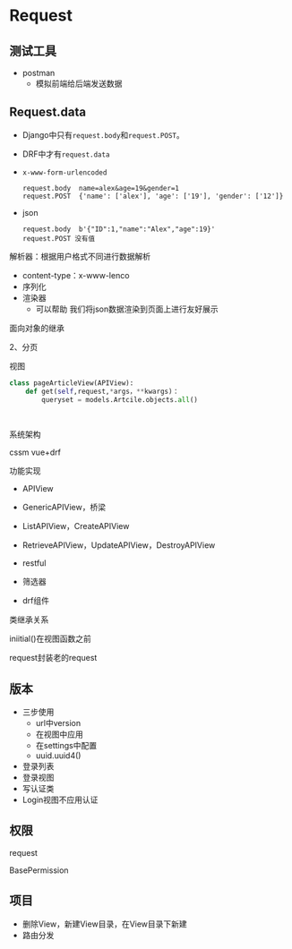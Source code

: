 # Request



## 测试工具

- postman
  - 模拟前端给后端发送数据
  
    

## Request.data

- Django中只有`request.body`和`request.POST`。

- DRF中才有`request.data`

- `x-www-form-urlencoded`

  ```
  request.body  name=alex&age=19&gender=1
  request.POST	{'name': ['alex'], 'age': ['19'], 'gender': ['12']}
  ```

- json

  ```
  request.body  b'{"ID":1,"name":"Alex","age":19}'
  request.POST 没有值
  ```

  





解析器：根据用户格式不同进行数据解析

- content-type：x-www-lenco
- 序列化
- 渲染器
  - 可以帮助   我们将json数据渲染到页面上进行友好展示



面向对象的继承



2、分页

视图

```python
class pageArticleView(APIView):
	def get(self,request,*args，**kwargs)：
		queryset = models.Artcile.objects.all()
        
        
```

系统架构

cssm vue+drf

功能实现

- APIView

- GenericAPIView，桥梁 

- ListAPIView，CreateAPIView
- RetrieveAPIView，UpdateAPIView，DestroyAPIView
- restful
- 筛选器
- drf组件

类继承关系

iniitial()在视图函数之前

request封装老的request

## 版本

- 三步使用
  - url中version
  - 在视图中应用
  - 在settings中配置
  - uuid.uuid4()
- 登录列表
- 登录视图
- 写认证类
- Login视图不应用认证



## 权限

request

BasePermission 





## 项目

- 删除View，新建View目录，在View目录下新建
- 路由分发